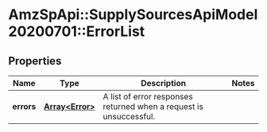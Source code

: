 # AmzSpApi::SupplySourcesApiModel20200701::ErrorList

## Properties
Name | Type | Description | Notes
------------ | ------------- | ------------- | -------------
**errors** | [**Array&lt;Error&gt;**](Error.md) | A list of error responses returned when a request is unsuccessful. | 

